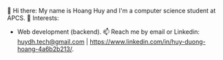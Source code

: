 👋 Hi there:
My name is Hoang Huy and I'm a computer science student at APCS.
🌱 Interests:
- Web development (backend).
📫 Reach me by email or Linkedin: huydh.tech@gmail.com | https://www.linkedin.com/in/huy-duong-hoang-4a6b2b213/.

<!---
DuongHoangHuy/DuongHoangHuy is a ✨ special ✨ repository because its `README.md` (this file) appears on your GitHub profile.
You can click the Preview link to take a look at your changes.
--->
